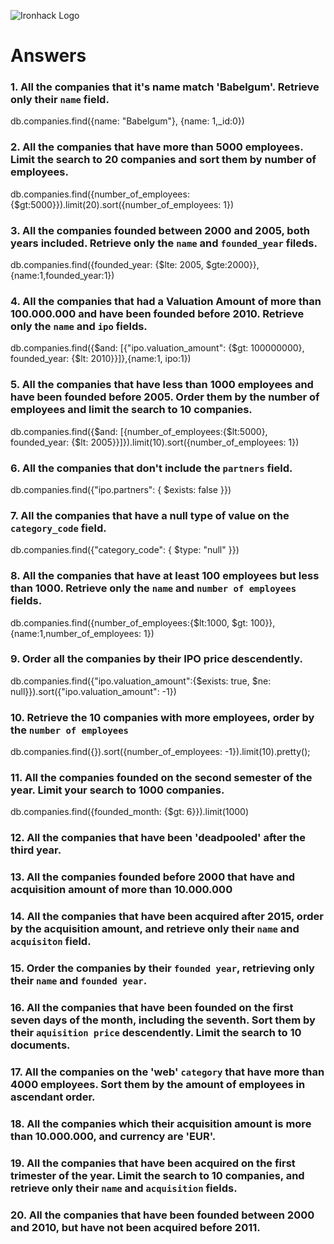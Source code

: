 ![Ironhack Logo](https://i.imgur.com/1QgrNNw.png)

# Answers

### 1. All the companies that it's name match 'Babelgum'. Retrieve only their `name` field.

db.companies.find({name: "Babelgum"}, {name: 1,_id:0})

### 2. All the companies that have more than 5000 employees. Limit the search to 20 companies and sort them by **number of employees**.

 db.companies.find({number_of_employees:{$gt:5000}}).limit(20).sort({number_of_employees: 1})

### 3. All the companies founded between 2000 and 2005, both years included. Retrieve only the `name` and `founded_year` fileds.

db.companies.find({founded_year: {$lte: 2005, $gte:2000}},{name:1,founded_year:1})

### 4. All the companies that had a Valuation Amount of more than 100.000.000 and have been founded before 2010. Retrieve only the `name` and `ipo` fields.

db.companies.find({$and: [{"ipo.valuation_amount": {$gt: 100000000}, founded_year: {$lt: 2010}}]},{name:1, ipo:1})

### 5. All the companies that have less than 1000 employees and have been founded before 2005. Order them by the number of employees and limit the search to 10 companies.

 db.companies.find({$and: [{number_of_employees:{$lt:5000}, founded_year: {$lt: 2005}}]}).limit(10).sort({number_of_employees: 1})

### 6. All the companies that don't include the `partners` field.

db.companies.find({"ipo.partners": { $exists: false }})

### 7. All the companies that have a null type of value on the `category_code` field.

db.companies.find({"category_code": { $type: "null" }})

### 8. All the companies that have at least 100 employees but less than 1000. Retrieve only the `name` and `number of employees` fields.

db.companies.find({number_of_employees:{$lt:1000, $gt: 100}},{name:1,number_of_employees: 1})

### 9. Order all the companies by their IPO price descendently.

db.companies.find({"ipo.valuation_amount":{$exists: true, $ne: null}}).sort({"ipo.valuation_amount": -1})

### 10. Retrieve the 10 companies with more employees, order by the `number of employees`

db.companies.find({}).sort({number_of_employees: -1}).limit(10).pretty();

### 11. All the companies founded on the second semester of the year. Limit your search to 1000 companies.

db.companies.find({founded_month: {$gt: 6}}).limit(1000)

### 12. All the companies that have been 'deadpooled' after the third year.

<!-- Your Code Goes Here -->

### 13. All the companies founded before 2000 that have and acquisition amount of more than 10.000.000

<!-- Your Code Goes Here -->

### 14. All the companies that have been acquired after 2015, order by the acquisition amount, and retrieve only their `name` and `acquisiton` field.

<!-- Your Code Goes Here -->

### 15. Order the companies by their `founded year`, retrieving only their `name` and `founded year`.

<!-- Your Code Goes Here -->

### 16. All the companies that have been founded on the first seven days of the month, including the seventh. Sort them by their `aquisition price` descendently. Limit the search to 10 documents.

<!-- Your Code Goes Here -->

### 17. All the companies on the 'web' `category` that have more than 4000 employees. Sort them by the amount of employees in ascendant order.

<!-- Your Code Goes Here -->

### 18. All the companies which their acquisition amount is more than 10.000.000, and currency are 'EUR'.

<!-- Your Code Goes Here -->

### 19. All the companies that have been acquired on the first trimester of the year. Limit the search to 10 companies, and retrieve only their `name` and `acquisition` fields.

<!-- Your Code Goes Here -->

### 20. All the companies that have been founded between 2000 and 2010, but have not been acquired before 2011.

<!-- Your Code Goes Here -->
